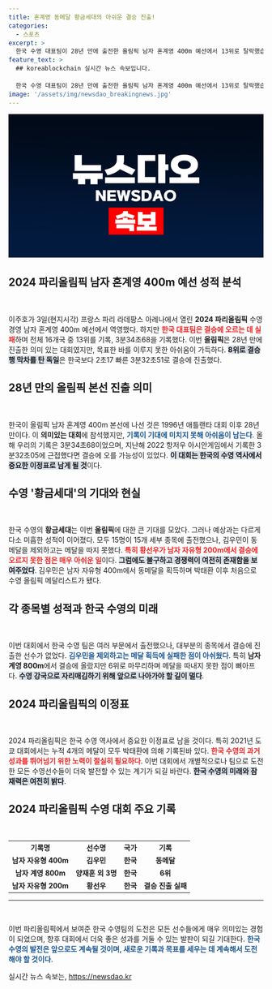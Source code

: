 ```yaml
---
title: 혼계영 동메달 황금세대의 아쉬운 결승 진출!
categories:
  - 스포츠
excerpt: >
  한국 수영 대표팀이 28년 만에 출전한 올림픽 남자 혼계영 400m 예선에서 13위로 탈락했습니다. ‘황금세대’의 기대와 달리, 메달 획득에서 실망스러운 성적표를 받아들였습니다.
feature_text: >
  ## koreablockchain 실시간 뉴스 속보입니다.

  한국 수영 대표팀이 28년 만에 출전한 올림픽 남자 혼계영 400m 예선에서 13위로 탈락했습니다. ‘황금세대’의 기대와 달리, 메달 획득에서 실망스러운 성적표를 받아들였습니다.
image: '/assets/img/newsdao_breakingnews.jpg'
---
```


<p><img src="/assets/img/newsdao_breakingnews.jpg" alt="koreablockchain 속보" /></p>

<h2 data-ke-size="size26">2024 파리올림픽 남자 혼계영 400m 예선 성적 분석</h2>

<p data-ke-size="size16">&nbsp;</p>

<p>이주호가 3일(현지시각) 프랑스 파리 라데팡스 아레나에서 열린 <b>2024 파리올림픽</b> 수영 경영 남자 혼계영 400m 예선에서 역영했다. 하지만 <b><span style="color: #ee2323;">한국 대표팀은 결승에 오르는 데 실패</span></b>하며 전체 16개국 중 13위를 기록, 3분34초68을 기록했다. 이번 <b>올림픽</b>은 28년 만에 진출한 의미 있는 대회였지만, 목표한 바를 이루지 못한 아쉬움이 가득하다. <b><span style="background-color: #21538527;">8위로 결승행 막차를 탄 독일</span></b>은 한국보다 2초17 빠른 3분32초51로 결승에 진출했다.</p>

<h2 data-ke-size="size26">28년 만의 올림픽 본선 진출 의미</h2>

<p data-ke-size="size16">&nbsp;</p>

<p>한국이 올림픽 남자 혼계영 400m 본선에 나선 것은 1996년 애틀랜타 대회 이후 28년 만이다. 이 <b>의미있는 대회</b>에 참석했지만, <b><span style="color: #1a5490;">기록이 기대에 미치지 못해 아쉬움이 남는다</span></b>. 올해 우리의 기록은 3분34초68이었으며, 지난해 2022 항저우 아시안게임에서 기록한 3분32초05에 근접했다면 결승에 오를 가능성이 있었다. <b><span style="background-color: #21538527;">이 대회는 한국의 수영 역사에서 중요한 이정표로 남게 될 것</span></b>이다.</p>

<h2 data-ke-size="size26">수영 '황금세대'의 기대와 현실</h2>

<p data-ke-size="size16">&nbsp;</p>

<p>한국 수영의 <b>황금세대</b>는 이번 <b>올림픽</b>에 대한 큰 기대를 모았다. 그러나 예상과는 다르게 다소 미흡한 성적이 이어졌다. 모두 15명이 15개 세부 종목에 출전했으나, 김우민이 동메달을 제외하고는 메달을 따지 못했다. <b><span style="color: #ee2323;">특히 황선우가 남자 자유형 200m에서 결승에 오르지 못한 점은 매우 아쉬운 일</span></b>이다. <b><span style="background-color: #21538527;">그럼에도 불구하고 경쟁력이 여전히 존재함을 보여주었다</span></b>. 김우민은 남자 자유형 400m에서 동메달을 획득하며 박태환 이후 처음으로 수영 올림픽 메달리스트가 됐다.</p>

<h2 data-ke-size="size26">각 종목별 성적과 한국 수영의 미래</h2>

<p data-ke-size="size16">&nbsp;</p>

<p>이번 대회에서 한국 수영 팀은 여러 부문에서 출전했으나, 대부분의 종목에서 결승에 진출한 선수가 없었다. <b><span style="color: #1a5490;">김우민을 제외하고는 메달 획득에 실패한 점이 아쉬웠다</span></b>. 특히 <b>남자 계영 800m</b>에서 결승에 올랐지만 6위로 마무리하며 메달을 따내지 못한 점이 뼈아프다. <b><span style="background-color: #21538527;">수영 강국으로 자리매김하기 위해 앞으로 나아가야 할 길이 멀다</span></b>.</p>

<h2 data-ke-size="size26">2024 파리올림픽의 이정표</h2>

<p data-ke-size="size16">&nbsp;</p>

<p>2024 파리올림픽은 한국 수영 역사에서 중요한 이정표로 남을 것이다. 특히 2021년 도쿄 대회에서는 누적 4개의 메달이 모두 박태환에 의해 기록된바 있다. <b><span style="color: #ee2323;">한국 수영의 과거 성과를 뛰어넘기 위한 노력이 절실히 필요하다</span></b>. 이번 대회에서 개별적으로나 팀으로 도전한 모든 수영선수들이 더욱 발전할 수 있는 계기가 되길 바란다. <b><span style="background-color: #21538527;">한국 수영의 미래와 잠재력은 여전히 밝다</span></b>.</p>

<h2 data-ke-size="size26">2024 파리올림픽 수영 대회 주요 기록</h2>

<p data-ke-size="size16">&nbsp;</p>

<table>
    <tr>
        <td style="text-align: center; height: 17px;"><b>기록명</b></td>
        <td style="text-align: center; height: 17px;"><b>선수명</b></td>
        <td style="text-align: center; height: 17px;"><b>국가</b></td>
        <td style="text-align: center; height: 17px;"><b>기록</b></td>
    </tr>
    <tr>
        <td style="text-align: center; height: 17px;"><b>남자 자유형 400m</b></td>
        <td style="text-align: center; height: 17px;"><b>김우민</b></td>
        <td style="text-align: center; height: 17px;"><b>한국</b></td>
        <td style="text-align: center; height: 17px;"><b>동메달</b></td>
    </tr>
    <tr>
        <td style="text-align: center; height: 17px;"><b>남자 계영 800m</b></td>
        <td style="text-align: center; height: 17px;"><b>양재훈 외 3명</b></td>
        <td style="text-align: center; height: 17px;"><b>한국</b></td>
        <td style="text-align: center; height: 17px;"><b>6위</b></td>
    </tr>
    <tr>
        <td style="text-align: center; height: 17px;"><b>남자 자유형 200m</b></td>
        <td style="text-align: center; height: 17px;"><b>황선우</b></td>
        <td style="text-align: center; height: 17px;"><b>한국</b></td>
        <td style="text-align: center; height: 17px;"><b>결승 진출 실패</b></td>
    </tr>
</table>

<hr>

<p data-ke-size="size16">&nbsp;</p>

<p>이번 파리올림픽에서 보여준 한국 수영팀의 도전은 모든 선수들에게 매우 의미있는 경험이 되었으며, 향후 대회에서 더욱 좋은 성과를 거둘 수 있는 발판이 되길 기대한다. <b><span style="color: #1a5490;">한국 수영의 발전은 앞으로도 계속될 것이며, 새로운 기록과 목표를 세우는 데 계속해서 도전해야 할 것이다</span></b>.</p>
실시간 뉴스 속보는, <a href="https://newsdao.kr" rel="dofollow">https://newsdao.kr</a>


